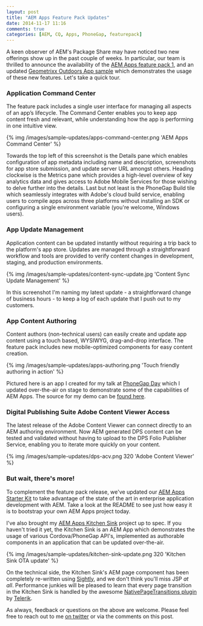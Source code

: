 ```yaml
---
layout: post
title: "AEM Apps Feature Pack Updates"
date: 2014-11-17 11:16
comments: true
categories: [AEM, CQ, Apps, PhoneGap, featurepack]
---
```

A keen observer of AEM's Package Share may have noticed two new offerings show up in the past couple of weeks. In particular, our team is thrilled to announce the availability of the [AEM Apps feature pack 1](https://www.adobeaemcloud.com/content/marketplace/marketplaceProxy.html?packagePath=/content/companies/public/adobe/packages/cq600/featurepack/cq-6.0.0-featurepack-4558), and an updated [Geometrixx Outdoors App sample](https://www.adobeaemcloud.com/content/marketplace/marketplaceProxy.html?packagePath=/content/companies/public/adobe/packages/cq60/product/cq-geometrixx-outdoors-app-pkg) which demonstrates the usage of these new features. Let's take a quick tour.


### Application Command Center

The feature pack includes a single user interface for managing all aspects of an app’s lifecycle. The Command Center enables you to keep app content fresh and relevant, while understanding how the app is performing in one intuitive view.

{% img /images/sample-updates/apps-command-center.png 'AEM Apps Command Center' %}

<!-- more -->

Towards the top left of this screenshot is the Details pane which enables configuration of app metadata including name and description, screenshots for app store submission, and update server URL amongst others. Heading clockwise is the Metrics pane which provides a high-level overview of key analytics data and gives access to Adobe Mobile Services for those wishing to delve further into the details. Last but not least is the PhoneGap Build tile which seamlessly integrates with Adobe's cloud build service, enabling users to compile apps across three platforms without installing an SDK or configuring a single environment variable (you're welcome, Windows users).


### App Update Management

Application content can be updated instantly without requiring a trip back to the platform's app store. Updates are managed through a straightforward workflow and tools are provided to verify content changes in development, staging, and production environments. 

{% img /images/sample-updates/content-sync-update.jpg 'Content Sync Update Management' %}

In this screenshot I'm naming my latest update - a straightforward change of business hours - to keep a log of each update that I push out to my customers.


### App Content Authoring

Content authors (non-technical users) can easily create and update app content using a touch based, WYSIWYG, drag-and-drop interface. The feature pack includes new mobile-optimized components for easy content creation.

{% img /images/sample-updates/apps-authoring.png 'Touch friendly authoring in action' %}

Pictured here is an app I created for my talk at [PhoneGap Day](http://pgday.phonegap.com/us2014/) which I updated over-the-air on stage to demonstrate some of the capabilities of AEM Apps. The source for my demo can be [found here](https://github.com/blefebvre/aem-pgday-talk-app).


### Digital Publishing Suite Adobe Content Viewer Access

The latest release of the Adobe Content Viewer can connect directly to an AEM authoring environment. Now AEM generated DPS content can be tested and validated without having to upload to the DPS Folio Publisher Service, enabling you to iterate more quickly on your content. 

{% img /images/sample-updates/dps-acv.png 320 'Adobe Content Viewer' %}


### But wait, there's more!

To complement the feature pack release, we've updated our [AEM Apps Starter Kit](https://github.com/Adobe-Marketing-Cloud/aem-phonegap-starter-kit) to take advantage of the state of the art in enterprise application development with AEM. Take a look at the README to see just how easy it is to bootstrap your own AEM Apps project today. 

I've also brought my [AEM Apps Kitchen Sink](https://github.com/blefebvre/aem-phonegap-kitchen-sink) project up to spec. If you haven't tried it yet, the Kitchen Sink is an AEM App which demonstrates the usage of various Cordova/PhoneGap API's, implemented as authorable components in an application that can be updated over-the-air. 

{% img /images/sample-updates/kitchen-sink-update.png 320 'Kitchen Sink OTA update' %}

On the technical side, the Kitchen Sink's AEM page component has been completely re-written using [Sightly](http://docs.adobe.com/docs/en/aem/6-0/develop/sightly.html), and we don't think you'll miss JSP _at all_. Performance junkies will be pleased to learn that every page transition in the Kitchen Sink is handled by the awesome [NativePageTransitions plugin](http://plugins.telerik.com/plugin/native-page-transitions) by [Telerik](https://github.com/Telerik).

As always, feedback or questions on the above are welcome. Please feel free to reach out to me [on twitter](https://twitter.com/brucelefebvre) or via the comments on this post.

